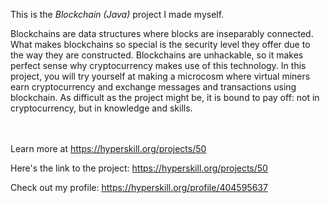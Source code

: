 This is the *Blockchain (Java)* project I made myself.


<p>Blockchains are data structures where blocks are inseparably connected. What makes blockchains so special is the security level they offer due to the way they are constructed. Blockchains are unhackable, so it makes perfect sense why cryptocurrency makes use of this technology. In this project, you will try yourself at making a microcosm where virtual miners earn cryptocurrency and exchange messages and transactions using blockchain. As difficult as the project might be, it is bound to pay off: not in cryptocurrency, but in knowledge and skills.</p><br/><br/>Learn more at <a href="https://hyperskill.org/projects/50?utm_source=ide&utm_medium=ide&utm_campaign=ide&utm_content=project-card">https://hyperskill.org/projects/50</a>

Here's the link to the project: https://hyperskill.org/projects/50

Check out my profile: https://hyperskill.org/profile/404595637